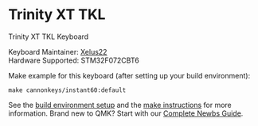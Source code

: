 # Trinity XT TKL

Trinity XT TKL Keyboard

Keyboard Maintainer: [Xelus22](https://github.com/xelus22)  
Hardware Supported: STM32F072CBT6  

Make example for this keyboard (after setting up your build environment):

    make cannonkeys/instant60:default

See the [build environment setup](https://docs.qmk.fm/#/getting_started_build_tools) and the [make instructions](https://docs.qmk.fm/#/getting_started_make_guide) for more information. Brand new to QMK? Start with our [Complete Newbs Guide](https://docs.qmk.fm/#/newbs).
